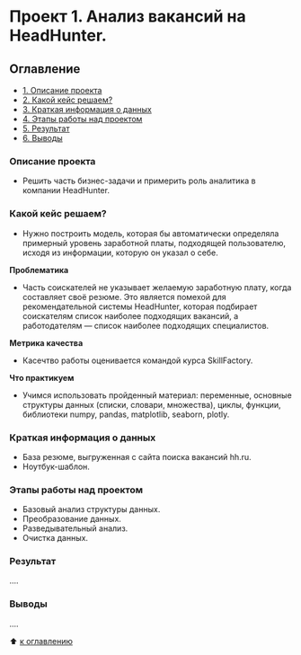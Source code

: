 # Проект 1. Анализ вакансий на HeadHunter.

## Оглавление
- [1. Описание проекта](https://github.com/azudilins/sf_data_science/tree/main/project_1/README.md#Описание-проекта)
- [2. Какой кейс решаем?](https://github.com/azudilins/sf_data_science/tree/main/project_1/README.md#Какой-кейс-решаем)
- [3. Краткая информация о данных](https://github.com/azudilins/sf_data_science/tree/main/project_1/README.md#Краткая-информация-о-данных)
- [4. Этапы работы над проектом](https://github.com/azudilins/sf_data_science/tree/main/project_1/README.md#Этапы-работы-над-проектом)
- [5. Результат](https://github.com/azudilins/sf_data_science/tree/main/project_1/README.md#Результат)
- [6. Выводы](https://github.com/azudilins/sf_data_science/tree/main/project_1/README.md#Выводы)

### Описание проекта
- Решить часть бизнес-задачи и примерить роль аналитика в компании HeadHunter.


### Какой кейс решаем?
- Нужно построить модель, которая бы автоматически определяла примерный уровень заработной платы,
  подходящей пользователю, исходя из информации, которую он указал о себе.

**Проблематика**
- Часть соискателей не указывает желаемую заработную плату, когда составляет своё резюме.
  Это является помехой для рекомендательной системы HeadHunter, которая подбирает соискателям список наиболее подходящих вакансий, а работодателям — список наиболее подходящих специалистов.

**Метрика качества**
- Касечтво работы оценивается командой курса SkillFactory.

**Что практикуем**
- Учимся использовать пройденный материал: переменные, основные структуры данных (списки, словари, множества),
  циклы, функции, библиотеки numpy, pandas, matplotlib, seaborn, plotly.


### Краткая информация о данных
- База резюме, выгруженная с сайта поиска вакансий hh.ru.
- Ноутбук-шаблон.


### Этапы работы над проектом
- Базовый анализ структуры данных.
- Преобразование данных.
- Разведывательный анализ.
- Очистка данных.


### Результат
....


### Выводы
....

:arrow_up: [к оглавлению](https://github.com/azudilins/sf_data_science/tree/main/project_1/README.md#Оглавление)